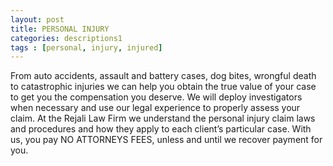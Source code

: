 ```yaml
---
layout: post
title: PERSONAL INJURY
categories:	descriptions1
tags : [personal, injury, injured]
---
```


From auto accidents, assault and battery cases, dog bites, wrongful death to catastrophic injuries we can help you obtain the true value of your case to get you the compensation you deserve. We will deploy investigators when necessary and use our legal experience to properly assess your claim. At the Rejali Law Firm we understand the personal injury claim laws and procedures and how they apply to each client’s particular case. With us, you pay NO ATTORNEYS FEES, unless and until we recover payment for you.